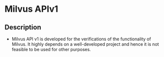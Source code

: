 # Milvus APIv1


## Description
- Milvus API v1 is developed for the verifications of the functionality of Milvus. It highly depends on a well-developed project and hence it is not feasible to be used for other purposes.